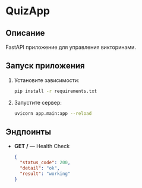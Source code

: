 # QuizApp

## Описание
FastAPI приложение для управления викторинами.

## Запуск приложения
1. Установите зависимости:
    ```bash
    pip install -r requirements.txt
    ```
2. Запустите сервер:
    ```bash
    uvicorn app.main:app --reload
    ```

## Эндпоинты
- **GET /** — Health Check
  ```json
  {
    "status_code": 200,
    "detail": "ok",
    "result": "working"
  }
